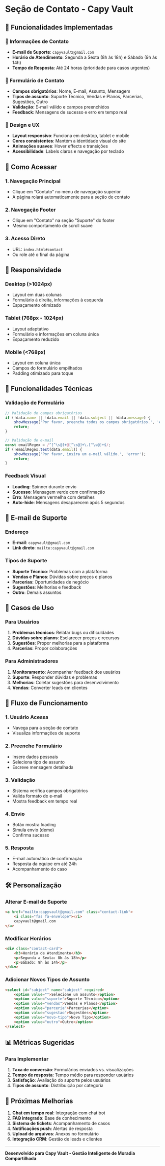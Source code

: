 # Seção de Contato - Capy Vault

## 📧 **Funcionalidades Implementadas**

### 🎯 **Informações de Contato**
- **E-mail de Suporte**: `capyvault@gmail.com`
- **Horário de Atendimento**: Segunda a Sexta (8h às 18h) e Sábado (9h às 14h)
- **Tempo de Resposta**: Até 24 horas (prioridade para casos urgentes)

### 📝 **Formulário de Contato**
- **Campos obrigatórios**: Nome, E-mail, Assunto, Mensagem
- **Tipos de assunto**: Suporte Técnico, Vendas e Planos, Parcerias, Sugestões, Outro
- **Validação**: E-mail válido e campos preenchidos
- **Feedback**: Mensagens de sucesso e erro em tempo real

### 🎨 **Design e UX**
- **Layout responsivo**: Funciona em desktop, tablet e mobile
- **Cores consistentes**: Mantém a identidade visual do site
- **Animações suaves**: Hover effects e transições
- **Acessibilidade**: Labels claros e navegação por teclado

## 🚀 **Como Acessar**

### 1. **Navegação Principal**
- Clique em "Contato" no menu de navegação superior
- A página rolará automaticamente para a seção de contato

### 2. **Navegação Footer**
- Clique em "Contato" na seção "Suporte" do footer
- Mesmo comportamento de scroll suave

### 3. **Acesso Direto**
- URL: `index.html#contact`
- Ou role até o final da página

## 📱 **Responsividade**

### **Desktop (>1024px)**
- Layout em duas colunas
- Formulário à direita, informações à esquerda
- Espaçamento otimizado

### **Tablet (768px - 1024px)**
- Layout adaptativo
- Formulário e informações em coluna única
- Espaçamento reduzido

### **Mobile (<768px)**
- Layout em coluna única
- Campos do formulário empilhados
- Padding otimizado para toque

## 🔧 **Funcionalidades Técnicas**

### **Validação de Formulário**
```javascript
// Validação de campos obrigatórios
if (!data.name || !data.email || !data.subject || !data.message) {
    showMessage('Por favor, preencha todos os campos obrigatórios.', 'error');
    return;
}

// Validação de e-mail
const emailRegex = /^[^\s@]+@[^\s@]+\.[^\s@]+$/;
if (!emailRegex.test(data.email)) {
    showMessage('Por favor, insira um e-mail válido.', 'error');
    return;
}
```

### **Feedback Visual**
- **Loading**: Spinner durante envio
- **Sucesso**: Mensagem verde com confirmação
- **Erro**: Mensagem vermelha com detalhes
- **Auto-hide**: Mensagens desaparecem após 5 segundos

## 📧 **E-mail de Suporte**

### **Endereço**
- **E-mail**: `capyvault@gmail.com`
- **Link direto**: `mailto:capyvault@gmail.com`

### **Tipos de Suporte**
- **Suporte Técnico**: Problemas com a plataforma
- **Vendas e Planos**: Dúvidas sobre preços e planos
- **Parcerias**: Oportunidades de negócio
- **Sugestões**: Melhorias e feedback
- **Outro**: Demais assuntos

## 🎯 **Casos de Uso**

### **Para Usuários**
1. **Problemas técnicos**: Relatar bugs ou dificuldades
2. **Dúvidas sobre planos**: Esclarecer preços e recursos
3. **Sugestões**: Propor melhorias para a plataforma
4. **Parcerias**: Propor colaborações

### **Para Administradores**
1. **Monitoramento**: Acompanhar feedback dos usuários
2. **Suporte**: Responder dúvidas e problemas
3. **Melhorias**: Coletar sugestões para desenvolvimento
4. **Vendas**: Converter leads em clientes

## 🔄 **Fluxo de Funcionamento**

### **1. Usuário Acessa**
- Navega para a seção de contato
- Visualiza informações de suporte

### **2. Preenche Formulário**
- Insere dados pessoais
- Seleciona tipo de assunto
- Escreve mensagem detalhada

### **3. Validação**
- Sistema verifica campos obrigatórios
- Valida formato do e-mail
- Mostra feedback em tempo real

### **4. Envio**
- Botão mostra loading
- Simula envio (demo)
- Confirma sucesso

### **5. Resposta**
- E-mail automático de confirmação
- Resposta da equipe em até 24h
- Acompanhamento do caso

## 🛠 **Personalização**

### **Alterar E-mail de Suporte**
```html
<a href="mailto:capyvault@gmail.com" class="contact-link">
    <i class="fas fa-envelope"></i>
    capyvault@gmail.com
</a>
```

### **Modificar Horários**
```html
<div class="contact-card">
    <h3>Horário de Atendimento</h3>
    <p>Segunda a Sexta: 8h às 18h</p>
    <p>Sábado: 9h às 14h</p>
</div>
```

### **Adicionar Novos Tipos de Assunto**
```html
<select id="subject" name="subject" required>
    <option value="">Selecione um assunto</option>
    <option value="suporte">Suporte Técnico</option>
    <option value="vendas">Vendas e Planos</option>
    <option value="parceria">Parcerias</option>
    <option value="sugestao">Sugestões</option>
    <option value="novo-tipo">Novo Tipo</option>
    <option value="outro">Outro</option>
</select>
```

## 📊 **Métricas Sugeridas**

### **Para Implementar**
1. **Taxa de conversão**: Formulários enviados vs. visualizações
2. **Tempo de resposta**: Tempo médio para responder usuários
3. **Satisfação**: Avaliação do suporte pelos usuários
4. **Tipos de assunto**: Distribuição por categoria

## 🔮 **Próximas Melhorias**

1. **Chat em tempo real**: Integração com chat bot
2. **FAQ integrado**: Base de conhecimento
3. **Sistema de tickets**: Acompanhamento de casos
4. **Notificações push**: Alertas de resposta
5. **Upload de arquivos**: Anexos no formulário
6. **Integração CRM**: Gestão de leads e clientes

---

**Desenvolvido para Capy Vault - Gestão Inteligente de Moradia Compartilhada**
